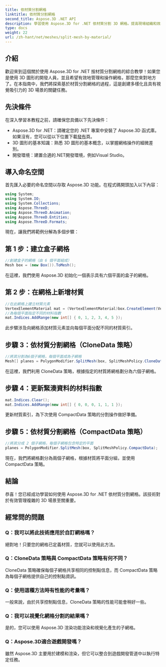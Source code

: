 ```yaml
---
title: 依材質分割網格
linktitle: 依材質分割網格
second_title: Aspose.3D .NET API
description: 學習使用 Aspose.3D for .NET 依材質分割 3D 網格。提高現場組織和效率。開發人員的分步指南。
type: docs
weight: 22
url: /zh-hant/net/meshes/split-mesh-by-material/
---
```

## 介紹
歡迎來到這個關於使用 Aspose.3D for .NET 按材質分割網格的綜合教學！如果您是使用 3D 圖形的開發人員，並且希望有效地管理和操作網格，那麼您來對地方了。在本指南中，我們將探索基於材質分割網格的過程，這是創建多樣化且具有視覺吸引力的 3D 場景的關鍵任務。
## 先決條件
在深入學習本教程之前，請確保您具備以下先決條件：
-  Aspose.3D for .NET：請確定您的 .NET 專案中安裝了 Aspose.3D 函式庫。如果沒有，您可以從以下位置下載[發布](https://releases.aspose.com/3d/net/)頁。
- 3D 圖形的基本知識：熟悉 3D 圖形的基本概念，以掌握網格操作的細微差別。
- 開發環境：建置合適的.NET開發環境，例如Visual Studio。
## 導入命名空間
首先匯入必要的命名空間以存取 Aspose.3D 功能。在程式碼開頭加入以下內容：
```csharp
using System;
using System.IO;
using System.Collections;
using Aspose.ThreeD;
using Aspose.ThreeD.Animation;
using Aspose.ThreeD.Entities;
using Aspose.ThreeD.Formats;
```
現在，讓我們將範例分解為多個步驟：
## 第 1 步：建立盒子網格
```csharp
//創建盒子的網格（由 6 個平面組成）
Mesh box = (new Box()).ToMesh();
```
在這裡，我們使用 Aspose.3D 初始化一個表示具有六個平面的盒子的網格。
## 第 2 步：在網格上新增材質
```csharp
//在此網格上建立材質元素
VertexElementMaterial mat = (VertexElementMaterial)box.CreateElement(VertexElementType.Material, MappingMode.Polygon, ReferenceMode.Index);
//為每個平面指定不同的材料指數
mat.Indices.AddRange(new int[] { 0, 1, 2, 3, 4, 5 });
```
此步驟涉及向網格添加材質元素並向每個平面分配不同的材質索引。
## 步驟 3：依材質分割網格（CloneData 策略）
```csharp
//將其分割為6個子網格，每個平面成為子網格
Mesh[] planes = PolygonModifier.SplitMesh(box, SplitMeshPolicy.CloneData);
```
在這裡，我們利用 CloneData 策略，根據指定的材質將網格劃分為六個子網格。
## 步驟 4：更新緊湊資料的材料指數
```csharp
mat.Indices.Clear();
mat.Indices.AddRange(new int[] { 0, 0, 0, 1, 1, 1 });
```
更新材質索引，為下次使用 CompactData 策略的分割操作做好準備。
## 步驟 5：依材質分割網格（CompactData 策略）
```csharp
//將其分成 2 個子網格，每個子網格包含特定的平面
planes = PolygonModifier.SplitMesh(box, SplitMeshPolicy.CompactData);
```
現在，我們將網格劃分為兩個子網格，根據材質將平面分組，並使用 CompactData 策略。
## 結論
恭喜！您已經成功學習如何使用 Aspose.3D for .NET 依材質分割網格。該技術對於有效管理複雜的 3D 場景至關重要。
## 經常問的問題
### Q：我可以將此技術應用於自訂網格嗎？
絕對地！只要您的網格已定義材質，您就可以使用此方法。
### Q：CloneData 策略與 CompactData 策略有何不同？
CloneData 策略確保每個子網格共享相同的控制點信息，而 CompactData 策略為每個子網格提供自己的控制點資訊。
### Q：使用這種方法時有性能的考量嗎？
一般來說，由於共享控制點信息，CloneData 策略的性能可能會稍好一些。
### Q：我可以視覺化網格分割的結果嗎？
是的，您可以使用 Aspose.3D 渲染功能渲染和視覺化產生的子網格。
### Q：Aspose.3D適合遊戲開發嗎？
雖然 Aspose.3D 主要用於建模和渲染，但它可以整合到遊戲開發管道中以執行特定任務。